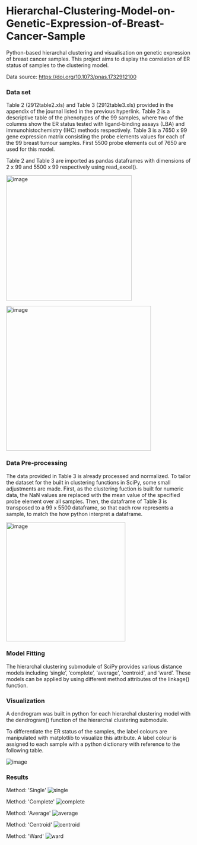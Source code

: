 # Hierarchal-Clustering-Model-on-Genetic-Expression-of-Breast-Cancer-Sample
Python-based hierarchal clustering and visualisation on genetic expression of breast cancer samples. This project aims to display the correlation of ER status of samples to the clustering model. 

Data source: https://doi.org/10.1073/pnas.1732912100

### Data set

Table 2 (2912table2.xls) and Table 3 (2912table3.xls) provided in the appendix of the journal listed in the previous hyperlink. Table 2 is a descriptive table of the phenotypes of the 99 samples, where two of the columns show the ER status tested with ligand-binding assays (LBA) and immunohistochemistry (IHC) methods respectively. Table 3 is a 7650 x 99 gene expression matrix consisting the probe elements values for each of the 99 breast tumour samples. First 5500 probe elements out of 7650 are used for this model.

Table 2 and Table 3 are imported as pandas dataframes with dimensions of 2 x 99 and 5500 x 99 respectively using read_excel().

<img width="338" alt="image" src="https://github.com/elisuu/Hierarchal-Clustering-Model-on-Genetic-Expression-of-Breast-Cancer-Sample/assets/128802324/443f8ae0-5ce3-4055-b704-b46fc5dfe5d1"> <br />

<img width="390" alt="image" src="https://github.com/elisuu/Hierarchal-Clustering-Model-on-Genetic-Expression-of-Breast-Cancer-Sample/assets/128802324/6f1c403a-e800-442e-b090-f689b2d5321d">

### Data Pre-processing

The data provided in Table 3 is already processed and normalized. To tailor the dataset for the built in clustering functions in SciPy, some small adjustments are made. First, as the clustering fuction is built for numeric data, the NaN values are replaced with the mean value of the specified probe element over all samples. Then, the dataframe of Table 3 is transposed to a 99 x 5500 dataframe, so that each row represents a sample, to match the how python interpret a dataframe.

<img width="321" alt="image" src="https://github.com/elisuu/Hierarchal-Clustering-Model-on-Genetic-Expression-of-Breast-Cancer-Sample/assets/128802324/e1f4bcf8-c565-4c6b-b7e3-5f1c0c09b609">

### Model Fitting

The hierarchal clustering submodule of SciPy provides various distance models including ‘single’, ‘complete’, 'average', 'centroid', and ‘ward’. These models can be applied by using different method attributes of the linkage() function.

### Visualization

A dendrogram was built in python for each hierarchal clustering model with the dendrogram() function of the hierarchal clustering submodule.

To differentiate the ER status of the samples, the label colours are manipulated with matplotlib to visualize this attribute. A label colour is assigned to each sample with a python dictionary with reference to the following table.

![image](https://github.com/elisuu/Hierarchal-Clustering-Model-on-Genetic-Expression-of-Breast-Cancer-Sample/assets/128802324/026ad27a-a7d9-4b19-9c3c-a24bb5c23903)

### Results

Method: 'Single'
![single](https://github.com/elisuu/Hierarchal-Clustering-Model-on-Genetic-Expression-of-Breast-Cancer-Sample/assets/128802324/69ff301b-e11f-4612-9d43-f0d67772cfe6)

Method: 'Complete'
![complete](https://github.com/elisuu/Hierarchal-Clustering-Model-on-Genetic-Expression-of-Breast-Cancer-Sample/assets/128802324/8955943d-8dab-4375-975b-86e38801580a)

Method: 'Average'
![average](https://github.com/elisuu/Hierarchal-Clustering-Model-on-Genetic-Expression-of-Breast-Cancer-Sample/assets/128802324/52a463f5-00bc-4743-b008-5c39a40c4a1b)

Method: 'Centroid'
![centroid](https://github.com/elisuu/Hierarchal-Clustering-Model-on-Genetic-Expression-of-Breast-Cancer-Sample/assets/128802324/a8d2969e-0427-4278-860e-086df59a962b)

Method: 'Ward'
![ward](https://github.com/elisuu/Hierarchal-Clustering-Model-on-Genetic-Expression-of-Breast-Cancer-Sample/assets/128802324/c2b3ef97-a100-4848-9557-f46cdd3389dc)







